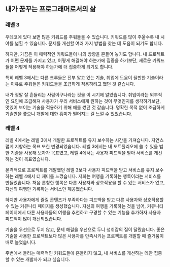 ## 내가 꿈꾸는 프로그래머로서의 삶

### 레벨 3

우테코에 있다 보면 많은 키워드를 주워들을 수 있습니다. 키워드를 많이 주울수록 내 시야를 넓힐 수 있습니다. 문제를 개선할 여러 가지 방법을 찾는 데 도움이 되기도 합니다.

하지만, 가끔은 이 매력적인 키워드들이 나의 방향을 흔들어 놓기도 합니다. 내 프로젝트가 어떤 문제를 가지고 있고, 어떻게 해결해야 하는가에 집중을 하기보단, 새로운 키워드들을 어떻게 적용해야 하는가에 더 집중하게 되기도 합니다.

특히 레벨 3에서는 다른 크루들은 전부 알고 있는 기술, 취업에 도움이 될만한 기술이라는 이유로 주워들은 키워드들을 조급하게 적용하려고 했던 것 같습니다.

내가 정말 잘 흔들리는 사람이구나라는 것을 이 시기에 알았습니다. 취업이라는 외부적인 요인에 조급해져 사용자가 우리 서비스에게 원하는 것이 무엇인지를 생각하기보단, 멋있어 보이는 기술을 적용하기 위해 애를 썼던 것 같습니다. 명확한 목적 없이 조급하게 기술만을 쫓으니 개발에 대한 흥미가 떨어지는 걸 느낄 수 있었습니다.



### 레벨 4

레벨 4에서는 레벨 3에서 개발한 프로젝트를 유지 보수하는 시간을 가져습니다. 자연스럽게 지향하는 목표 또한 변경되었습니다. 레벨 3에서는 내 포트폴리오에 쓸 수 있을 법한 기술을 사용해 보자가 목표였고, 레벨 4에서는 사용자 피드백을 받아 서비스를 개선하는 것이 목표였습니다.

본격적으로 프로젝트를 개발했던 레벨 3보다 사용자 피드백을 받고 서비스를 유지 보수하는 레벨 4에서 더 재미를 느꼈습니다. 저희는 여행을 기록하는 행록이라는 서비스를 만들었습니다. 처음 론칭한 행록은 다른 사용자와 상호작용을 할 수 있는 서비스가 없고, 자신의 여행만 기록하는 서비스만 제공했습니다.

하지만 사용자에게 즐길 콘텐츠가 부족하다는 피드백을 받고 다른 사용자와 상호작용할 수 있는 커뮤니티 페이지를 생성했습니다. 자신의 여행을 기록하는 것을 넘어, 커뮤니티 페이지에서 다른 사용자들의 여행을 추천하고 구경할 수 있는 기능을 추가하자 사용자 피드백이 많이 개선되었습니다.

기술을 우선으로 두지 않고, 문제 해결을 우선으로 두니 성취감의 질이 달랐습니다. 
좋은 기술을 사용한 프로젝트보다 많은 사용자를 만족시키는 프로젝트를 개발할 때 즐거움이 배로 늘었습니다.

주변에서 들리는 매력적인 키워드들에 흔들리지 않고, 내 서비스를 개선하는 데만 집중할 수 있는 개발자가 되고 싶습니다.

